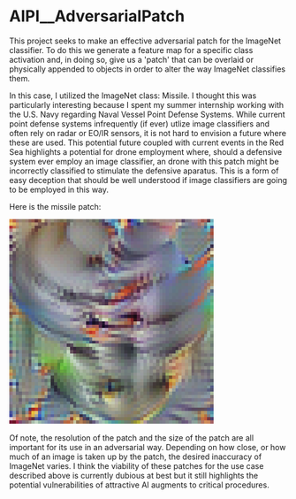 # AIPI__AdversarialPatch

This project seeks to make an effective adversarial patch for the ImageNet classifier. To do this we generate a feature map for a specific class activation and, in doing so, give us a 'patch' that can be overlaid or physically appended to objects in order to alter the way ImageNet classifies them. 

In this case, I utilized the ImageNet class: Missile. I thought this was particularly interesting because I spent my summer internship working with the U.S. Navy regarding Naval Vessel Point Defense Systems. While current point defense systems infrequently (if ever) utlize image classifiers and often rely on radar or EO/IR sensors, it is not hard to envision a future where these are used. This potential future coupled with current events in the Red Sea highlights a potential for drone employment where, should a defensive system ever employ an image classifier, an drone with this patch might be incorrectly classified to stimulate the defensive aparatus. This is a form of easy deception that should be well understood if image classifiers are going to be employed in this way.

Here is the missile patch:

![alt text](patch.png)

Of note, the resolution of the patch and the size of the patch are all important for its use in an adversarial way. Depending on how close, or how much of an image is taken up by the patch, the desired inaccuracy of ImageNet varies. I think the viability of these patches for the use case described above is currently dubious at best but it still highlights the potential vulnerabilities of attractive AI augments to critical procedures.